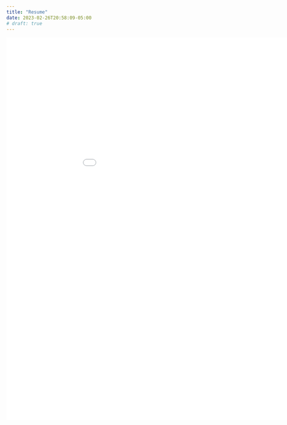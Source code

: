 ```yaml
---
title: "Resume"
date: 2023-02-26T20:58:09-05:00
# draft: true
---
```


<embed src="/resume.pdf" type="application/pdf" width="1000px" height="1000px" />